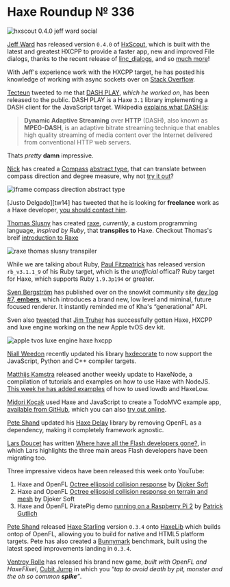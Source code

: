 [_template]: ../templates/roundup.html
[date]: / "2015-09-19 16:04:00"
[modified]: / "2015-09-19 16:04:00"
[published]: / "2015-09-19 16:04:00"
[“”]: a ""
# Haxe Roundup № 336

![hxscout 0.4.0 jeff ward social](/img/336/hxscout0.4.0.png "HxScout version 0.4.0 is live!")

[Jeff Ward][tw1] has released version `0.4.0` of [HxScout][l1], which is built with
the latest and greatest HXCPP to provide a faster app, new and improved File
dialogs, thanks to the recent release of [linc_dialogs][l2], and so 
[much more][l3]!

With Jeff's experience work with the HXCPP target, he has posted his knowledge of
working with async sockets over on [Stack Overflow][l4].

[Tecteun][tw2] tweeted to me that [DASH PLAY][l5], _which he worked on_, has been
released to the public. DASH PLAY is a Haxe `3.1` library implementing a DASH
client for the JavaScript target. Wikipedia [explains what DASH is][l6]:
	
> **Dynamic Adaptive Streaming** over **HTTP** (DASH), also known as **MPEG-DASH**, 
is an adaptive bitrate streaming technique that enables high quality streaming
of media content over the Internet delivered from conventional HTTP web servers.

Thats _pretty_ **damn** impressive.

[Nick][tw3] has created a [Compass][l8] [abstract type][l7], that can translate
between compass direction and degree measure, why not [try it out][l9]?

![iframe compass direction abstract type](http://try.thx-lib.org/embed/846e4)

[Justo Delgado][tw14] has tweeted that he is looking for **freelance** work
as a Haxe developer, [you should contact him][l27].
	
[Thomas Slusny][tw4] has created [raxe][l10], _currently_, a custom programming
language, _inspired by Ruby_, that **transpiles to** Haxe. Checkout Thomas's 
breif [introduction to Raxe][l11]

![raxe thomas slusny transpiler](/img/336/raxe.png "Example of Raxe, an alternative syntax for Haxe.")

While we are talking about Ruby, [Paul Fitzpatrick][gh1] has released version
`rb_v3.1.1_9` of his Ruby target, which is the _unofficial_ offical? Ruby 
target for Haxe, which supports Ruby `1.9.3p194` or greater.

[Sven Bergström][tw5] has published over on the snowkit community site
[dev log #7, **embers**][l12], which introduces a brand new, low level and miminal,
future focused renderer. It instantly reminded me of Kha's “generational” API.

Sven also [tweeted][l13] that [Jim Truher][tw6] has successfully gotten Haxe, HXCPP
and luxe engine working on the new Apple tvOS dev kit.

![apple tvos luxe engine haxe hxcpp](/img/336/haxe-apple-tvos.jpg "Haxe & luxe engine running on Apple tvOS developers kit.")

[Niall Weedon][tw7] recently updated his library [hxdecorate][l14] to now support 
the JavaScript, Python and C++ compiler targets.

[Matthijs Kamstra][tw8] released another weekly update to HaxeNode, a
compilation of tutorials and examples on how to use Haxe with NodeJS. [This week
he has added examples][l15] of how to used lowdb and HaxeLow.

[Midori Kocak][tw9] used Haxe and JavaScript to create a TodoMVC example app, 
[available from GitHub][l16], which you can also [try out online][l17]. 

[Pete Shand][tw12] updated his [Haxe Delay][l18] library by removing OpenFL
as a dependency, making it completely framework agnostic.

[Lars Doucet][tw9] has written [Where have all the Flash developers gone?][l19],
in which Lars highlights the three main areas Flash developers have been 
migrating too. 

Three impressive videos have been released this week onto YouTube:
	
1. Haxe and OpenFL [Octree ellipsoid collision response][l20] by [Djoker Soft][tw10]
2. Haxe and OpenFL [Octree ellipsoid collision response on terrain and mesh][l21] by Djoker Soft
3. Haxe and OpenFL PiratePig demo [running on a Raspberry Pi 2][l22] by [Patrick Gutlich][tw11]

[Pete Shand][tw12] released [Haxe Starling][l23] version `0.3.4` onto [HaxeLib][l24]
which builds ontop of OpenFL, allowing you to build for native and HTML5 
platform targets. Pete has also created a [Bunnymark][l25] benchmark, built using
the latest speed improvements landing in `0.3.4`.

[Ventroy Rolle][tw13] has released his brand new game, _built with OpenFL and
HaxeFlixel_, [Cubit Jump][l26] in which you _“tap to avoid death by 
pit, monster and the oh so common **spike**”_.

[gh1]: https://github.com/paulfitz "@paulfitz"

[tw13]: https://twitter.com/TroyGotCode "@TroyGotCode"
[tw12]: https://twitter.com/peteshand "@peteshand"
[tw11]: https://twitter.com/gepatto "@gepatto"
[tw10]: https://twitter.com/djokersoft "@djokersoft"
[tw9]: https://twitter.com/larsiusprime "@larsiusprime"
[tw8]: https://twitter.com/MatthijsKamstra "@MatthijsKamstra"
[tw7]: https://twitter.com/niall_weedon "@niall_weedon"
[tw6]: https://twitter.com/jtruher "@jtruher"
[tw5]: https://twitter.com/___discovery "@___discovery"
[tw4]: https://twitter.com/_deathbeam "@_deathbeam"
[tw3]: https://twitter.com/MSGhero16 "@MSGhero16"
[tw2]: https://twitter.com/tecteun "@tecteun"
[tw1]: https://twitter.com/Jeff__Ward "@Jeff__Ward"

[l27]: http://portfolio.mrcdk.com/#contact "Contact Justo Delgado"
[l26]: https://play.google.com/store/apps/details?id=com.bigvgames.game.CubitJump "Cubit Jump on the Google Play Store"
[l25]: http://peteshand.net/downloads/haxe-starling-bunnymark/html5/ "Haxe Starling Bunnymark Benchmark by Pete Shand"
[l24]: http://lib.haxe.org/p/starling/ "Haxe Starling on HaxeLib"
[l23]: http://blog.peteshand.net/starling-for-haxe/ "Starling for Haxe by Pete Shand"
[l22]: https://www.youtube.com/watch?v=1HMr4egGwZI "Haxe and OpenFL running PiratePig on a Raspberry Pi 2 on YouTube"
[l21]: https://www.youtube.com/watch?v=qMcDUzdd9jM "Haxe and OpenFL Octree ellipsoid collision response on Terrain and Mesh on YouTube"
[l20]: https://www.youtube.com/watch?v=64GnofNlD0Q "Haxe and Open Octree ellipsoid collision response on YouTube"
[l19]: http://gamasutra.com/blogs/LarsDoucet/20150915/252693/Where_have_all_the_Flash_developers_gone.php "Where have all the Flash developers gone?"
[l18]: http://blog.peteshand.net/haxe-delay/ "Haxe Delay by Pete Shand"
[l17]: http://mtkocak.github.io/haxe-todomvc/#/active "Haxe TodoMVC live example"
[l16]: https://github.com/mtkocak/haxe-todomvc "Haxe TodoMVC on GitHub"
[l15]: http://matthijskamstra.github.io/haxenode/04haxelow/example.html "How to use HaxeLow with NodeJS"
[l14]: https://github.com/nweedon/hxdecorate "HxDecorate on GitHub"
[l13]: https://twitter.com/snowkitorg/status/645416697546063872 "Haxe supports Apple tvOS"
[l12]: http://snowkit.org/2015/09/14/snowkit-dev-log-7-embers/ "Snowkit dev log #7, Embers"
[l11]: https://nondev.io/New-language/ "Raxe, an alternative language for Haxe"
[l10]: https://github.com/nondev/raxe "Raxe on GitHub"
[l9]: http://try.thx-lib.org/#846e4 "Try out the Compass abstract type on try.thx-lib.org"
[l8]: https://gist.github.com/MSGhero/0fc158f28cb62fd4f7c7 "Compass Abstract Type for Haxe"
[l7]: http://haxe.org/manual/types-abstract.html "What is an Abstract Type? Haxe.org"
[l6]: https://en.wikipedia.org/wiki/Dynamic_Adaptive_Streaming_over_HTTP "DASH on Wikipedia"
[l5]: http://dashplay.nl/case/dash-play "DASH PLAY"
[l4]: http://stackoverflow.com/questions/32590684/how-to-handle-socket-with-haxe-cpp "How to handle sockets with Haxe CPP on Stack Overflow"
[l3]: http://hxscout.com/guide.html "HxScout Documentation"
[l2]: https://github.com/snowkit/linc_dialogs "Linc Dialogs on GitHub"
[l1]: https://www.patreon.com/hxscout?ty=h "Support HxScout on Patreon"